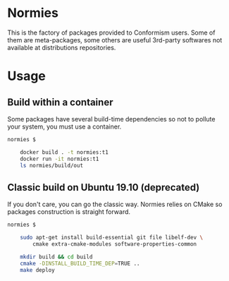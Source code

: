 # Normies

This is the factory of packages provided to Conformism users. Some of them are meta-packages, some others are useful 3rd-party softwares not available at distributions repositories.



# Usage

## Build within a container

Some packages have several build-time dependencies so not to pollute your system, you must use a container.

```sh
normies $

	docker build . -t normies:t1
	docker run -it normies:t1
	ls normies/build/out
```

## Classic build on Ubuntu 19.10 (deprecated)

If you don't care, you can go the classic way. Normies relies on CMake so packages construction is straight forward.

```sh
normies $

	sudo apt-get install build-essential git file libelf-dev \
		cmake extra-cmake-modules software-properties-common 

	mkdir build && cd build
	cmake -DINSTALL_BUILD_TIME_DEP=TRUE ..
	make deploy
```

